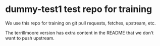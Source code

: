 # dummy-test1 test repo for training

We use this repo for training on git pull requests, fetches, upstream, etc.

The terrillmoore version has extra content in the README that we don't want to push upstream.

